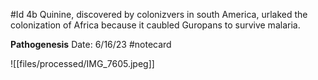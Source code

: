 #Id 4b
Quinine, discovered by colonizvers in south America, urlaked the colonization of Africa because it caubled Guropans to survive malaria.


**Pathogenesis** 
Date: 6/16/23
 #notecard

![[files/processed/IMG_7605.jpeg]]